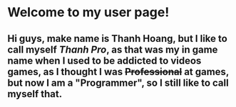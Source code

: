 # **Welcome to my user page!**
## Hi guys, make name is Thanh Hoang, but I like to call myself *Thanh Pro*, as that was my in game name when I used to be addicted to videos games, as I thought I was ~~Professional~~ at games, but now I am a "**Pro**grammer", so I still like to call myself that.
